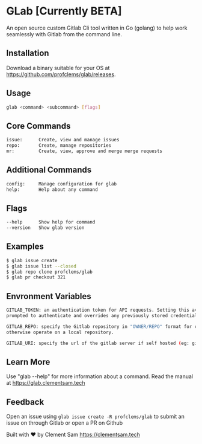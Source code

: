 # GLab [Currently BETA]
An open source custom Gitlab Cli tool written in Go (golang) to help work seamlessly with Gitlab from the command line.

## Installation
Download a binary suitable for your OS at https://github.com/profclems/glab/releases.

## Usage
  ```bash
  glab <command> <subcommand> [flags]
  ```

## Core Commands
  ```bash
  issue:      Create, view and manage issues
  repo:       Create, manage repositories
  mr:         Create, view, approve and merge merge requests
  ```

## Additional Commands
  
  ```bash
  config:     Manage configuration for glab
  help:       Help about any command
  ```

## Flags
  ```bash
  --help      Show help for command
  --version   Show glab version
  ```

## Examples
  ```bash
  $ glab issue create
  $ glab issue list --closed
  $ glab repo clone profclems/glab
  $ glab pr checkout 321
  ```

## Envronment Variables
  ```bash
  GITLAB_TOKEN: an authentication token for API requests. Setting this avoids being
  prompted to authenticate and overrides any previously stored credentials.

  GITLAB_REPO: specify the Gitlab repository in "OWNER/REPO" format for commands that
  otherwise operate on a local repository.

  GITLAB_URI: specify the url of the gitlab server if self hosted (eg: gitlab.example.com)
  ```
  
## Learn More
  Use "glab <command> --help" for more information about a command.
  Read the manual at https://glab.clementsam.tech

## Feedback
  Open an issue using `glab issue create -R profclems/glab` to submit an issue on through Gitlab or open a PR on Github


Built with ❤ by Clement Sam <https://clementsam.tech>
